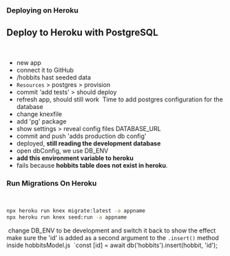 ### Deploying on Heroku
## Deploy to Heroku with PostgreSQL
​
- new app
- connect it to GitHub
- /hobbits hast seeded data
- `Resources` > postgres > provision
- commit 'add tests' > should deploy
- refresh app, should still work
​
Time to add postgres configuration for the database
​
- change knexfile
- add 'pg' package
- show settings > reveal config files DATABASE_URL
- commit and push 'adds production db config'
- deployed, **still reading the development database**
- open dbConfig, we use DB_ENV
- **add this environment variable to heroku**
- fails because **hobbits table does not exist in heroku**.
​
### Run Migrations On Heroku
​
```sh
npx heroku run knex migrate:latest -a appname
npx heroku run knex seed:run -a appname
```
​
change DB_ENV to be development and switch it back to show the effect
​
make sure the 'id' is added as a second argument to the `.insert()` method inside hobbitsModel.js
​
`const [id] = await db('hobbits').insert(hobbit, 'id');